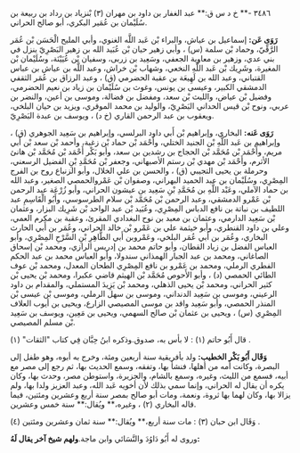 ٣٤٨٦ -** خ د س ق:** عبد الغفار بن داود بن مهران (٣) بْنزياد بن رداد بن ربيعة بن سُلَيْمان بن عُمَير البكري، أبو صالح الحراني.

**رَوَى عَن:** إسماعيل بن عياش، والبراء بْن عَبد اللَّه الغنوي، وأبي المليح الْحَسَن بْن عُمَر الرَّقِّيّ، وحماد بْن سلمة (س) ، وأبي زهير حيان بْن عُبَيد الله بن زهير البَصْرِيّ ينزل في بني عدي، وزهير بن معاوية الجعفي، وسَعِيد بن زربى، وسفيان بْن عُيَيْنَة، وسُلَيْمان بْن المغيرة، وشَرِيك بْن عَبد اللَّهِ النخعي، وشهاب بْن خراش، وعبد اللَّه بن عياش بن عباس القتباني، وعبد الله بن لَهِيعَة بن عقبة الحضرمي (ق) ، وعبد الرزاق بن عُمَر الثقفي الدمشقي الكبير، وعيسى بن يونس، وغوث بن سُلَيْمان بن زياد بن نعيم الحضرمي، وفضيل بْن عياض، والليث بْن سعد، ومفضل بن فضالة، وموسى بن أعين، والنضر بن عربي، ونوح بْن قيس الحداني البَصْرِيّ، والوليد بن محمد الموقري، ويزيد بن حيان البلخي، ويعقوب بن عبد الرحمن القاري (خ د) ، ويوسف بن عبدة البَصْرِيّ.

**رَوَى عَنه:** البخاري، وإبراهيم بْن أَبي داود البرلسي، وإبراهيم بن سَعِيد الجوهري (ق) ، وإبراهيم بن عَبد اللَّهِ بْن الجنيد الختلي، وأَحْمَد بْن حماد بْن زغبة، وأحمد بْن سعد بْن أَبي مريم، وأَحْمَد بْن مُحَمَّد بْن الحجاج بن رشدين بن سعد، وأبو بَكْر أَحْمَد بْن مُحَمَّد بْن هانئ الأثرم، وأَحْمَد بْن مهدي بْن رستم الأصبهاني، وجعفر بْن مُحَمَّدِ بْنِ الفضيل الرسعني، وحرملة بن يحيى التجيبي (ق) ، والحسن بن علي الخلال، وأبو الزنباع روح بن الفرج المِصْرِي، وسُلَيْمان بن عبد الحميد البهراني، وصفوان بْن عَمْروالحمصي الصغير، وعبد الله بن حماد الآملي، وعَبْد اللَّهِ بن مُحَمَّدِ بْنِ سَعِيد بن عيشون الحراني، وأبو زُرْعَة عبد الرحمن بْن عَمْرو الدمشقي، وعبد الرحمن بْن مُحَمَّد بْن سلام الطرسوسي، وأَبُو الْقَاسِمِ عبد اللطيف بن نباتة بن نافع الدباس المِصْرِي، وعُبَيد بْن عبد الواحد بْن شَرِيك البزار، وعثمان بْن سَعِيد الدارمي، وعثمان بن معبد بن نوح البغدادي المقرئ، وعقبة بن مكرم العمي، وعلي بن داود القنطري، وأبو خيثمة علي بن عَمْرو بْن خالد الحراني، وعُمَر بن أَبي الحارث البخاري، وعُمَر بن أَبي عُمَر البلخي، وعَمْروبن أَبي الطَّاهِرِ بْنِ السَّرْحِ المِصْرِي، وأبو العباس الفضل بن زياد القطان، وأبو حاتم محمد بن إدريس الرازي، ومحمد بْن إسحاق الصاغاني، ومحمد بن عبد الجبار الهمذاني سندولا، وأبو العباس محمد بن عبد الحكم الفطري الرملي، ومحمد بن عَمْرو بن نافع المِصْرِي الطحان المعدل، ومحمد بْن عوف الطائي الحمصي (د) ، وأبو الأَحوص مُحَمَّد بْن الهيثم قاضي عكبرا، ومحمد بْن يحيى بْن كثير الحراني، ومحمد بْن يحيى الذهلي، ومحمد بْن يَزِيدَ المستملي، والمقدام بن داود الرعيني، وموسى بن سَعِيد الدنداني، وموسى بن سهل الرملي، وموسى بْن عيسى بْن المنذر الحمصي، وأبو سَعِيد واقد بن موسى المصيصي الزارع، ويحيى بن أيوب العلاف المِصْرِي (س) ، ويحيى بن عثمان بْن صالح السهمي، ويحيى بن مَعِين، ويوسف بن سَعِيد بْن مسلم المصيصي.

قال أَبُو حاتم (١) : لا بأس به، صدوق.وذكره ابنُ حِبَّان فِي كتاب "الثقات" (١) .

**وَقَال أَبُو بَكْر الخطيب:** ولد بأفريقية سنة أربعين ومئة، وخرج به أبوه، وهو طفل إلى البصرة، وكانت أمه من أهلها، فنشأ بها، وتفقه، وسمع الحديث بها، ثم رجع إلى مصر مع أبيه، فسمع من الليث، وغيره، وسمع بالشام، والجزيرة، واستوطن مصر، وحدث بها، وكان يكره أن يقال له الحراني، وإنما سمي بذلك لأن أخويه عَبد الله، وعبد العزيز ولدا بها، ولم يزالا بها، وكان لهما بها ثروة، ونعمة، ومات أبو صالح بمصر سنة أربع وعشرين ومئتين، فيما قاله البخاري (٢) ، وغيره،** ويُقال:** سنة خمس وعشرين.

وَقَال ابن حبان (٣) : مات سنة أربع،** ويُقال:** سنة ثمان وعشرين ومئتين (٤) .

وروى له أَبُو دَاوُدَ والنَّسَائي وابن ماجة.**ولهم شيخ آخر يقال لَهُ:**